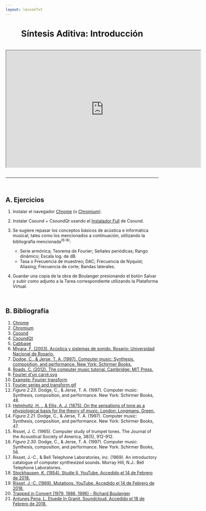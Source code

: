 ```yaml
---
layout: lessonTxt
---
```

# <center>Síntesis Aditiva: Introducción</center>

<br>

<div class="video-container">
<!-- <iframe width="600" height="400" src="https://www.youtube.com/embed/BUfHG6lQLWA"></iframe> -->
<iframe src="https://docs.google.com/file/d/1G3nqC6hJzWuksssTK0V5zqcfoZACTDEq/preview" width="640" height="385" allowfullscreen="true"></iframe>
</div>
<br>
<hr>
<br>

## A. Ejercicios

1. Instalar el navegador <a href="https://www.google.com.ar/chrome/">Chrome</a> (o <a href="http://dev.chromium.org/getting-involved/download-chromium">Chromium</a>).

2. Instalar Csound + CsoundQt usando el <a href="http://csound.com/download.html">Instalador Full</a> de Csound.

3. Se sugiere repasar los conceptos básicos de acústica e informática musical, tales como los mencionados a continuación, utilizando la bibliografía mencionada<sup>(6-8)</sup>: 

      - Serie armónica; Teorema de Fourier; Señales periódicas; Rango dinámico; Escala log. de dB.
      - Tasa o Frecuencia de muestreo; DAC; Frecuencia de Nyquist; Aliasing; Frecuencia de corte; Bandas laterales.

4. Guardar una copia de la obra de Boulanger presionando el botón Salvar y subir como adjunto a la Tarea correspondiente utilizando la Plataforma Virtual.

<br>

## B. Bibliografía

1. <a href="https://www.google.com.ar/chrome/">Chrome</a>
2. <a href="http://dev.chromium.org/getting-involved/download-chromium">Chromium</a>
3. <a href="http://csound.com">Csound</a>
4. <a href="https://csoundqt.github.io/">CsoundQt</a>
5. <a href="http://cabbageaudio.com/">Cabbage</a>
6. <a href="https://www.fceia.unr.edu.ar/acustica/libro.htm">Miyara, F. (2003). Acústica y sistemas de sonido. Rosario: Universidad Nacional de Rosario.</a>
7. <a href="https://www.cengage.com/c/computer-music-synthesis-composition-and-performance-2e-dodge">Dodge, C., & Jerse, T. A. (1997). Computer music: Synthesis, composition, and performance. New York: Schirmer Books.</a>
8. <a href="https://mitpress.mit.edu/books/computer-music-tutorial">Roads, C. (2012). The computer music tutorial. Cambridge: MIT Press.</a>
9. <a href="https://commons.wikimedia.org/wiki/File:Fourier_d%27un_carr%C3%A9.svg">Fourier d'un carré.svg</a>
10. <a href="http://pgfplots.net/tikz/examples/fourier-transform/">Example: Fourier transform</a>
11. <a href="https://commons.wikimedia.org/wiki/File:Fourier_series_and_transform.gif">Fourier series and transform.gif</a>
12. <i>Figura 2.23</i>. Dodge, C., & Jerse, T. A. (1997). Computer music: Synthesis, composition, and performance. New York: Schirmer Books, 48.
13. <a href="https://archive.org/details/onsensationsofto00helmrich">Helmholtz, H. ., & Ellis, A. J. (1875). On the sensations of tone as a physiological basis for the theory of music. London: Longmans, Green.</a>
14. <i>Figura 2.21</i>. Dodge, C., & Jerse, T. A. (1997). Computer music: Synthesis, composition, and performance. New York: Schirmer Books, 47.
15. Risset, J. C. (1965). Computer study of trumpet tones. The Journal of the Acoustical Society of America, 38(5), 912-912.
16. <i>Figura 2.30</i>. Dodge, C., & Jerse, T. A. (1997). Computer music: Synthesis, composition, and performance. New York: Schirmer Books, 56.
17. Risset, J.-C., & Bell Telephone Laboratories, inc. (1969). An introductory catalogue of computer synthesized sounds. Murray Hill, N.J.: Bell Telephone Laboratories.
18. <a href="https://www.youtube.com/watch?v=_qi4hgT_d0o">Stockhausen, K. (1954). Studie II. YouTube. Accedido el 14 de Febrero de 2018.</a>
19. <a href="https://www.youtube.com/watch?v=JQRxTGLp8AY">Risset, J.-C. (1969). Mutations. YouTube. Accedido el 14 de Febrero de 2018.</a>
20. <a href="{{site.baseurl}}/lessons/sintesis_aditiva/Trapped_in_Convert.csd">Trapped in Convert (1979, 1986, 1996) - Richard Boulanger</a>
21. <a href="https://soundcloud.com/antunespena/etuede-in-granit">Antunes Pena, L. Etuede In Granit. Soundcloud. Accedido el 18 de Febrero de 2018.</a>

<br>
